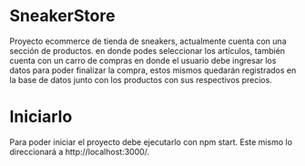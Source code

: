# SneakerStore

Proyecto ecommerce de tienda de sneakers, actualmente cuenta con una sección de productos. en donde podes seleccionar los artículos, también cuenta con un carro de compras en donde el usuario debe ingresar los datos para poder finalizar la compra, estos mismos quedarán registrados en la base de datos junto con los productos con sus respectivos precios. 


# Iniciarlo

Para poder iniciar el proyecto debe ejecutarlo con npm start. Este mismo lo direccionará a http://localhost:3000/.
